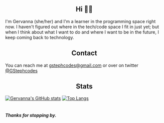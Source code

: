## <div align="center"> Hi 👋🏾 </div>
I'm Gervanna (she/her) and I'm a learner in the programming space right now. I haven't figured out where in the tech/code space I fit in just yet; but when I think about what I want to do and where I want to be in the future, I keep coming back to technology. 

## <div align="center"> Contact </div>  
You can reach me at gstephcodes@gmail.com or over on twitter [@GStephcodes](https://twitter.com/GStephcodes)

## <div align="center">Stats</div>
[![Gervanna's GitHub stats](https://github-readme-stats.vercel.app/api?username=gervanna)](https://github.com/gervanna/github-readme-stats)
[![Top Langs](https://github-readme-stats.vercel.app/api/top-langs/?username=gervanna&layout=compact)](https://github.com/gervanna/github-readme-stats)
<br><br>
#### *Thanks for stopping by.*
